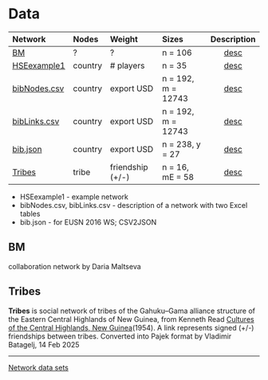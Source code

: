 # Data

| Network | Nodes    | Weight    |  Sizes | Description |
| :---         |     :---       |     :---       |     :---       |      :---:   |
| [BM](https://raw.githubusercontent.com/bavla/Rnet/refs/heads/master/data/BM.net)   | ?    | ? | n =  106   |  [desc](https://github.com/bavla/Rnet/blob/master/data/README.md#bm)     |
| [HSEexample1](https://raw.githubusercontent.com/bavla/wNets/main/Data/football.net)   | country    | # players | n = 35      | [desc](http://vlado.fmf.uni-lj.si/pub/networks/data/sport/football.htm)     |
| [bibNodes.csv](https://raw.githubusercontent.com/bavla/wNets/main/Data/Trade1985.net)   | country    | export USD    | n = 192, m = 12743    | [desc](https://github.com/bavla/wNets/blob/main/Data/README.md#trade1985)     |
| [bibLinks.csv](https://raw.githubusercontent.com/bavla/wNets/main/Data/Trade1985cn.net)   | country    | export USD    | n = 192, m = 12743      | [desc](https://github.com/bavla/wNets/blob/main/Data/README.md#trade1985)     |
| [bib.json](https://raw.githubusercontent.com/bavla/wNets/main/Data/WTyears.zip)   | country    | export USD    | n = 238, y = 27    | [desc](https://github.com/bavla/wNets/blob/main/Data/README.md#WT)     |
| [Tribes](https://raw.githubusercontent.com/bavla/Rnet/refs/heads/master/data/tribes.net)   | tribe    | friendship (+/-)    | n = 16, mE = 58     | [desc](https://github.com/bavla/Rnet/blob/master/data/README.md#tribes)     |

  
 
  * HSEexample1 - example network
  * bibNodes.csv, bibLinks.csv - description of a network with two Excel tables
  * bib.json - for EUSN 2016 WS; CSV2JSON

## BM

collaboration network by Daria Maltseva

## Tribes

**Tribes** is social network of tribes of the Gahuku–Gama alliance structure of the Eastern Central Highlands of New Guinea, from Kenneth Read [Cultures of the Central Highlands, New Guinea](https://www.jstor.org/stable/pdf/3629074.pdf)(1954). A link represents signed (+/-) friendships between tribes. Converted into Pajek format by Vladimir Batagelj, 14 Feb 2025



  <hr>

  [Network data sets](https://github.com/bavla/Nets/tree/master/data/README.md)

